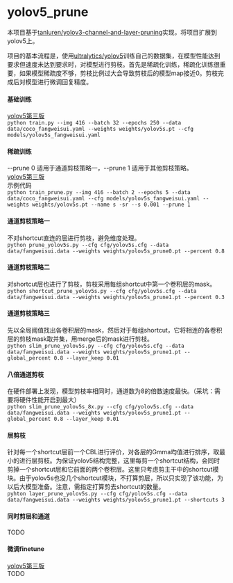 # yolov5_prune
本项目基于[tanluren/yolov3-channel-and-layer-pruning](https://github.com/tanluren/yolov3-channel-and-layer-pruning)实现，将项目扩展到yolov5上。

项目的基本流程是，使用[ultralytics/yolov5](https://github.com/ultralytics/yolov5)训练自己的数据集，在模型性能达到要求但速度未达到要求时，对模型进行剪枝。首先是稀疏化训练，稀疏化训练很重要，如果模型稀疏度不够，剪枝比例过大会导致剪枝后的模型map接近0。剪枝完成后对模型进行微调回复精度。

#### 基础训练
[yolov5第三版](https://github.com/ZJU-lishuang/yolov5-v3) <br>
`python train.py --img 416 --batch 32 --epochs 250 --data data/coco_fangweisui.yaml --weights weights/yolov5s.pt --cfg models/yolov5s_fangweisui.yaml`

#### 稀疏训练
--prune 0 适用于通道剪枝策略一，--prune 1 适用于其他剪枝策略。<br>
[yolov5第三版](https://github.com/ZJU-lishuang/yolov5-v3)<br>
示例代码<br>
`python train_prune.py --img 416 --batch 2 --epochs 5 --data data/coco_fangweisui.yaml --cfg models/yolov5s_fangweisui.yaml --weights weights/yolov5s.pt --name s -sr --s 0.001 --prune 1`

#### 通道剪枝策略一
不对shortcut直连的层进行剪枝，避免维度处理。<br>
`python prune_yolov5s.py --cfg cfg/yolov5s.cfg --data data/fangweisui.data --weights weights/yolov5s_prune0.pt --percent 0.8`

#### 通道剪枝策略二
对shortcut层也进行了剪枝，剪枝采用每组shortcut中第一个卷积层的mask。<br>
`python shortcut_prune_yolov5s.py --cfg cfg/yolov5s.cfg --data data/fangweisui.data --weights weights/yolov5s_prune1.pt --percent 0.3`

#### 通道剪枝策略三
先以全局阈值找出各卷积层的mask，然后对于每组shortcut，它将相连的各卷积层的剪枝mask取并集，用merge后的mask进行剪枝。<br>
`python slim_prune_yolov5s.py --cfg cfg/yolov5s.cfg --data data/fangweisui.data --weights weights/yolov5s_prune1.pt --global_percent 0.8 --layer_keep 0.01`

#### 八倍通道剪枝
在硬件部署上发现，模型剪枝率相同时，通道数为8的倍数速度最快。（采坑：需要将硬件性能开启到最大）<br>
`python slim_prune_yolov5s_8x.py --cfg cfg/yolov5s.cfg --data data/fangweisui.data --weights weights/yolov5s_prune1.pt --global_percent 0.8 --layer_keep 0.01`

#### 层剪枝
针对每一个shortcut层前一个CBL进行评价，对各层的Gmma均值进行排序，取最小的进行层剪枝。为保证yolov5结构完整，这里每剪一个shortcut结构，会同时剪掉一个shortcut层和它前面的两个卷积层。这里只考虑剪主干中的shortcut模块。由于yolov5s也没几个shortcut模块，不打算剪层，所以只实现了该功能，为以后大模型准备。注意，需指定打算剪去shortcut的数量。<br>
`pyhton layer_prune_yolov5s.py --cfg cfg/yolov5s.cfg --data data/fangweisui.data --weights weights/yolov5s_prune1.pt --shortcuts 3`

#### 同时剪层和通道
TODO

#### 微调finetune
[yolov5第三版](https://github.com/ZJU-lishuang/yolov5-v3)<br>
TODO




